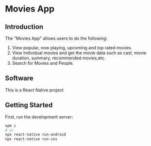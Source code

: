 # Movies App

## Introduction

The "Movies App" allows users to do the following:

1. View popular, now playing, upcoming and top rated movies.
2. View Individual movies and get the movie data such as cast, movie duration, summary, recommended movies,etc.
3. Search for Movies and People.


## Software

This is a React Native project

## Getting Started

First, run the development server:

```bash
npm i
# or
npx react-native run-android
npx react-native run-ios
```
